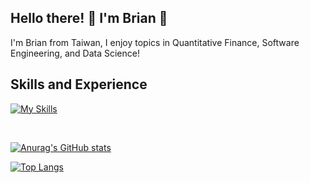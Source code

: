 ## Hello there! :wave: I'm Brian :partying_face:
I'm Brian from Taiwan, I enjoy topics in Quantitative Finance, Software Engineering, and Data Science!

## Skills and Experience

[![My Skills](https://skillicons.dev/icons?i=py,r,cpp,html,js,ts,react,next&theme=dark)](https://skillicons.dev)

<br />

[![Anurag's GitHub stats](https://github-readme-stats.vercel.app/api?username=BriAnWuu&count_private=true&show_icons=true&theme=transparent)](https://github.com/anuraghazra/github-readme-stats)

[![Top Langs](https://github-readme-stats.vercel.app/api/top-langs/?username=BriAnWuu&layout=compact)](https://github.com/anuraghazra/github-readme-stats)
